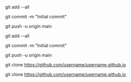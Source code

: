 #

<!--
**soadi6/soadi6** is a ✨ _special_ ✨ repository because its `README.md` (this file) appears on your GitHub profile.

Here are some ideas to get you started:

- 🔭 I’m currently working on ...
- 🌱 I’m currently learning ...
- 👯 I’m looking to collaborate on ...
- 🤔 I’m looking for help with ...
- 💬 Ask me about ...
- 📫 How to reach me: ...
- 😄 Pronouns: ...
- ⚡ Fun fact: ...
-->
git add --all

git commit -m "Initial commit"

git push -u origin main


git add --all

git commit -m "Initial commit"

git push -u origin main

git clone https://github.com/username/username.github.io

git clone https://github.com/username/username.github.io

